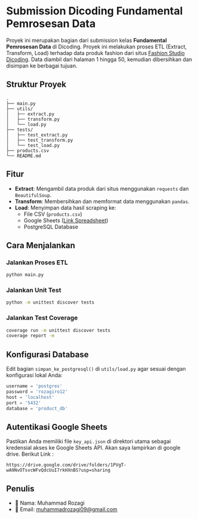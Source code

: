 # Submission Dicoding Fundamental Pemrosesan Data

Proyek ini merupakan bagian dari submission kelas **Fundamental Pemrosesan Data** di Dicoding. Proyek ini melakukan proses ETL (Extract, Transform, Load) terhadap data produk fashion dari situs [Fashion Studio Dicoding](https://fashion-studio.dicoding.dev/). Data diambil dari halaman 1 hingga 50, kemudian dibersihkan dan disimpan ke berbagai tujuan.

## Struktur Proyek

```
.
├── main.py
├── utils/
│   ├── extract.py
│   ├── transform.py
│   └── load.py
├── tests/
│   ├── test_extract.py
│   ├── test_transform.py
│   └── test_load.py
├── products.csv
└── README.md

```

## Fitur

- **Extract**: Mengambil data produk dari situs menggunakan `requests` dan `BeautifulSoup`.
- **Transform**: Membersihkan dan memformat data menggunakan `pandas`.
- **Load**: Menyimpan data hasil scraping ke:
  - File CSV (`products.csv`)
  - Google Sheets ([Link Spreadsheet](https://docs.google.com/spreadsheets/d/1rYM8cQNzgPJ8Eu1Jt_sP_XuEKAONa3hYKgAxWiaw6JE/edit?usp=sharing))
  - PostgreSQL Database

## Cara Menjalankan

### Jalankan Proses ETL

```bash
python main.py
````

### Jalankan Unit Test

```bash
python -m unittest discover tests
```

### Jalankan Test Coverage

```bash
coverage run -m unittest discover tests
coverage report -m
```

## Konfigurasi Database

Edit bagian `simpan_ke_postgresql()` di `utils/load.py` agar sesuai dengan konfigurasi lokal Anda:

```python
username = 'postgres'
password = 'rozagiro12'
host = 'localhost'
port = '5432'
database = 'product_db'
```

## Autentikasi Google Sheets

Pastikan Anda memiliki file `key_api.json` di direktori utama sebagai kredensial akses ke Google Sheets API.
Akan saya lampirkan di google drive. Berikut Link :
```
https://drive.google.com/drive/folders/1PVgT-wA9NvOTsvcWFvQdcUuI7rkHXnBS?usp=sharing
```
## Penulis

* 🧑 Nama: Muhammad Rozagi
* 📧 Email: [muhammadrozagi09@gmail.com](mailto:muhammadrozagi09@gmail.com)


